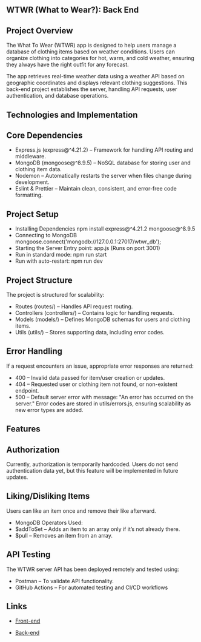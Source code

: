 ## WTWR (What to Wear?): Back End

## Project Overview

The What To Wear (WTWR) app is designed to help users manage a database of clothing items based on weather conditions. Users can organize clothing into categories for hot, warm, and cold weather, ensuring they always have the right outfit for any forecast.

The app retrieves real-time weather data using a weather API based on geographic coordinates and displays relevant clothing suggestions. This back-end project establishes the server, handling API requests, user authentication, and database operations.

## Technologies and Implementation

## Core Dependencies

- Express.js (express@^4.21.2) – Framework for handling API routing and middleware.
- MongoDB (mongoose@^8.9.5) – NoSQL database for storing user and clothing item data.
- Nodemon – Automatically restarts the server when files change during development.
- Eslint & Prettier – Maintain clean, consistent, and error-free code formatting.

## Project Setup

- Installing Dependencies
  npm install express@^4.21.2 mongoose@^8.9.5
- Connecting to MongoDB
  mongoose.connect('mongodb://127.0.0.1:27017/wtwr_db');
- Starting the Server
  Entry point: app.js (Runs on port 3001)
- Run in standard mode: npm run start
- Run with auto-restart: npm run dev

## Project Structure

The project is structured for scalability:

- Routes (routes/) – Handles API request routing.
- Controllers (controllers/) – Contains logic for handling requests.
- Models (models/) – Defines MongoDB schemas for users and clothing items.
- Utils (utils/) – Stores supporting data, including error codes.

## Error Handling

If a request encounters an issue, appropriate error responses are returned:

- 400 – Invalid data passed for item/user creation or updates.
- 404 – Requested user or clothing item not found, or non-existent endpoint.
- 500 – Default server error with message: "An error has occurred on the server."
  Error codes are stored in utils/errors.js, ensuring scalability as new error types are added.

## Features

## Authorization

Currently, authorization is temporarily hardcoded. Users do not send authentication data yet, but this feature will be implemented in future updates.

## Liking/Disliking Items

Users can like an item once and remove their like afterward.

- MongoDB Operators Used:
- $addToSet – Adds an item to an array only if it’s not already there.
- $pull – Removes an item from an array.

## API Testing

The WTWR server API has been deployed remotely and tested using:

- Postman – To validate API functionality.
- GitHub Actions – For automated testing and CI/CD workflows

## Links

- [Front-end](git@github.com:Cragbasi/se_project_react.git)

- [Back-end](git@github.com:Cragbasi/se_project_express.git)
